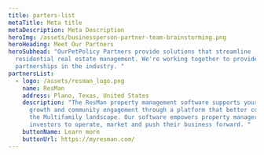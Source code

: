 ```yaml
---
title: parters-list
metaTitle: Meta title
metaDescription: Meta Description
heroImg: /assets/businessperson-partner-team-brainstorming.png
heroHeading: Meet Our Partners
heroSubhead: "OurPetPolicy Partners provide solutions that streamline
  residential real estate management. We're working together to provide the best
  partnerships in the industry. "
partnersList:
  - logo: /assets/resman_logo.png
    name: ResMan
    address: Plano, Texas, United States
    description: "The ResMan property management software supports your business
      growth and community engagement through a platform that better connects
      the Multifamily landscape. Our software empowers property managers and
      investors to operate, market and push their business forward. "
    buttonName: Learn more
    buttonUrl: https://myresman.com/
---
```

